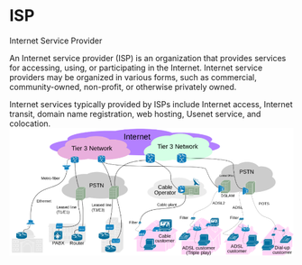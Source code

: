 # ISP


Internet Service Provider

An Internet service provider (ISP) is an organization that provides
services for accessing, using, or participating in the Internet.
Internet service providers may be organized in various forms, such as
commercial, community-owned, non-profit, or otherwise privately owned.

Internet services typically provided by ISPs include Internet access,
Internet transit, domain name registration, web hosting, Usenet service,
and colocation.\
![](./images/15008414.png?width=480)

